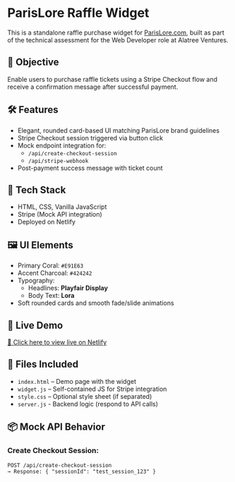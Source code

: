 
# ParisLore Raffle Widget

This is a standalone raffle purchase widget for [ParisLore.com](https://parislore.com), built as part of the technical assessment for the Web Developer role at Alatree Ventures.

## 🎯 Objective

Enable users to purchase raffle tickets using a Stripe Checkout flow and receive a confirmation message after successful payment.

## 🛠️ Features

- Elegant, rounded card-based UI matching ParisLore brand guidelines
- Stripe Checkout session triggered via button click
- Mock endpoint integration for:
  - `/api/create-checkout-session`
  - `/api/stripe-webhook`
- Post-payment success message with ticket count

## 🧪 Tech Stack

- HTML, CSS, Vanilla JavaScript
- Stripe (Mock API integration)
- Deployed on Netlify

## 🖼️ UI Elements

- Primary Coral: `#E91E63`
- Accent Charcoal: `#424242`
- Typography:
  - Headlines: **Playfair Display**
  - Body Text: **Lora**
- Soft rounded cards and smooth fade/slide animations

## 🚀 Live Demo

[🔗 Click here to view live on Netlify](https://amazing-platypus-186485.netlify.app)

## 📁 Files Included

- `index.html` – Demo page with the widget
- `widget.js` – Self-contained JS for Stripe integration
- `style.css` – Optional style sheet (if separated)
- `server.js` - Backend logic (respond to API calls) 
## 📦 Mock API Behavior

### Create Checkout Session:
```http
POST /api/create-checkout-session
→ Response: { "sessionId": "test_session_123" }

